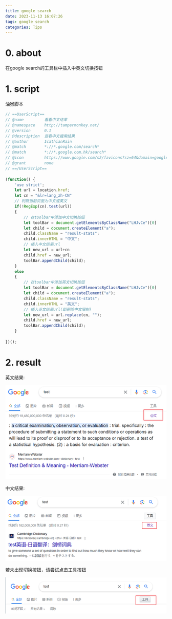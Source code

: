 ```yaml
---
title: google search
date: 2023-11-13 16:07:26
tags: google search
categories: Tips
---
```


# 0. about

在google search的工具栏中插入中英文切换按钮

# 1. script

油猴脚本

```js
// ==UserScript==
// @name         看看中文结果
// @namespace    http://tampermonkey.net/
// @version      0.1
// @description  查看中文搜索结果
// @author       IcathianRain
// @match        *://*.google.com/search*
// @match        *://*.google.com.hk/search*
// @icon         https://www.google.com/s2/favicons?sz=64&domain=google.com.hk
// @grant        none
// ==/UserScript==

(function() {
    'use strict';
    let url = location.href;
    let cn = "&lr=lang_zh-CN"
    // 判断当前页面为中文或英文
    if(!RegExp(cn).test(url))
    {
        // 在toolbar中添加中文切换按钮
        let toolBar = document.getElementsByClassName("LHJvCe")[0]
        let child = document.createElement("a");
        child.className = "result-stats";
        child.innerHTML = "中文";
        // 插入中文结果url
        let new_url = url+cn
        child.href = new_url;
        toolBar.appendChild(child);
    }
    else
    {
        // 在toolbar中添加英文切换按钮
        let toolBar = document.getElementsByClassName("LHJvCe")[0]
        let child = document.createElement("a");
        child.className = "result-stats";
        child.innerHTML = "英文";
        // 插入英文结果url(即删除中文限制)
        let new_url = url.replace(cn, "");
        child.href = new_url;
        toolBar.appendChild(child);
    }

})();
```

# 2. result

英文结果:

![image-20231113161012885](google-search/image-20231113161012885.png)

中文结果:

![image-20231113161051682](google-search/image-20231113161051682.png)

若未出现切换按钮，请尝试点击工具按钮

![image-20231113161120665](google-search/image-20231113161120665.png)
